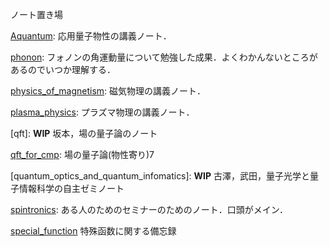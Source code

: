 ノート置き場

[Aquantum](https://github.com/YutoMSD/AQuantum/blob/main/main.pdf): 応用量子物性の講義ノート．

[phonon](https://github.com/YutoMSD/physics_notes/blob/main/phonon/main.pdf): フォノンの角運動量について勉強した成果．よくわかんないところがあるのでいつか理解する．

[physics_of_magnetism](https://github.com/YutoMSD/physics_notes/blob/main/physics_of_magnetism/main.pdf): 磁気物理の講義ノート．

[plasma_physics](https://github.com/YutoMSD/physics_notes/blob/main/plasma_physics/main.pdf): プラズマ物理の講義ノート．

[qft]: **WIP** 坂本，場の量子論のノート

[qft_for_cmp](https://github.com/YutoMSD/physics_notes/blob/main/qft_for_cmp/main.pdf): 場の量子論(物性寄り)7

[quantum_optics_and_quantum_infomatics]: **WIP** 古澤，武田，量子光学と量子情報科学の自主ゼミノート

[spintronics](https://github.com/YutoMSD/physics_notes/blob/main/spintronics/main.pdf): ある人のためのセミナーのためのノート．口頭がメイン．

[special_function](https://github.com/harry-arbrebleu/special_function/blob/main/main.pdf) 特殊函数に関する備忘録